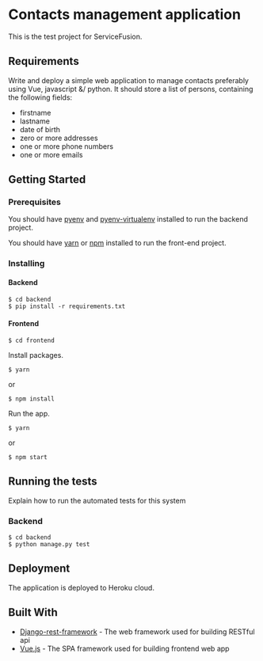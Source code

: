 # Contacts management application

This is the test project for ServiceFusion.

## Requirements

Write and deploy a simple web application to manage contacts preferably
using Vue, javascript &/ python. It should store a list of persons,
containing the following fields:

- firstname
- lastname
- date of birth
- zero or more addresses
- one or more phone numbers
- one or more emails


## Getting Started

### Prerequisites

You should have [pyenv](https://github.com/pyenv/pyenv) and [pyenv-virtualenv](https://github.com/pyenv/pyenv-virtualenv) installed to run the backend project.

You should have [yarn](https://yarnpkg.com/en/docs/install) or [npm](https://www.npmjs.com/get-npm?utm_source=house&utm_medium=homepage&utm_campaign=free%20orgs&utm_term=Install%20npm) installed to run the front-end project.


### Installing

#### Backend

```
$ cd backend
$ pip install -r requirements.txt
```

#### Frontend

```
$ cd frontend
```

Install packages.

```
$ yarn
```

or

```
$ npm install
```

Run the app.

```
$ yarn
```

or

```
$ npm start
```

## Running the tests

Explain how to run the automated tests for this system

### Backend

```
$ cd backend
$ python manage.py test
```

## Deployment

The application is deployed to Heroku cloud.

## Built With

* [Django-rest-framework](http://www.django-rest-framework.org/) - The web framework used for building RESTful api
* [Vue.js](https://vuejs.org/) - The SPA framework used for building frontend web app
